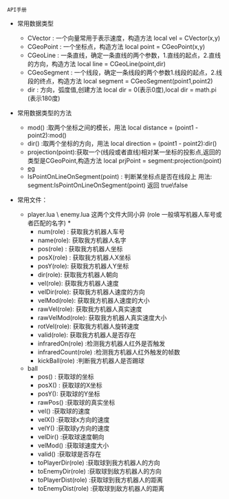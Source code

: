     API手册
* 常用数据类型
  * CVector     : 一个向量常用于表示速度，构造方法 local vel = CVector(x,y) 
  * CGeoPoint   : 一个坐标点，构造方法 local point = CGeoPoint(x,y)
  * CGeoLine    : 一条直线，确定一条直线的两个参数，1.直线的起点，2.直线的方向，构造方法 local line = CGeoLine(point,dir)
  * CGeoSegment : 一个线段，确定一条线段的两个参数1.线段的起点，2.线段的终点，构造方法 local segment = CGeoSegment(point1,point2)
  * dir         : 方向，弧度值,创建方法 local dir = 0(表示0度),local dir = math.pi (表示180度)

* 常用数据类型的方法
  * mod() :取两个坐标之间的模长，用法 local distance = (point1 - point2):mod()
  * dir() :取两个坐标的方向，用法 local direction = (point1 - point2):dir()
  * projection(point):获取一个(线段或者直线)相对某一坐标的投影点,返回的类型是CGeoPoint,构造方法 local prjPoint = segment:projection(point)
  * [eg](prjpoint.png)
  * IsPointOnLineOnSegment(point) : 判断某坐标点是否在线段上 用法: segment:IsPointOnLineOnSegment(point) 返回 true\false



* 常用文件：
  * player.lua \ enemy.lua 这两个文件大同小异 (role 一般填写机器人车号或者匹配的名字)     * 
    * num(role) : 获取我方机器人车号
    * name(role): 获取我方机器人名字
    * pos(role) : 获取我方机器人坐标  
    * posX(role) : 获取我方机器人X坐标
    * posY(role): 获取我方机器人Y坐标
    * dir(role): 获取我方机器人朝向
    * vel(role): 获取我方机器人速度
    * velDir(role): 获取我方机器人速度的方向
    * velMod(role): 获取我方机器人速度的大小
    * rawVel(role): 获取我方机器人真实速度
    * rawVelMod(role): 获取我方机器人真实速度大小
    * rotVel(role): 获取我方机器人旋转速度
    * valid(role): 获取我方机器人是否存在
    * infraredOn(role) :检测我方机器人红外是否触发
    * infraredCount(role) :检测我方机器人红外触发的帧数
    * kickBall(role) :判断我方机器人是否踢球
  * ball
    * pos() : 获取球的坐标
    * posX() : 获取球的X坐标
    * posY(): 获取球的Y坐标
    * rawPos() :获取球的真实坐标
    * vel() :获取球的速度
    * velX() :获取球x方向的速度
    * velY() :获取球y方向的速度
    * velDir() :获取球速度朝向
    * velMod() :获取球速度大小
    * valid() :获取球是否存在
    * toPlayerDir(role) :获取球到我方机器人的方向
    * toEnemyDir(role) :获取球到敌方机器人的方向
    * toPlayerDist(role) :获取球到我方机器人的距离
    * toEnemyDist(role) :获取球到敌方机器人的距离